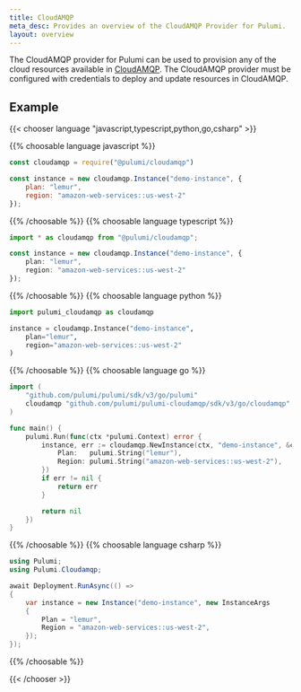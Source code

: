 ```yaml
---
title: CloudAMQP
meta_desc: Provides an overview of the CloudAMQP Provider for Pulumi.
layout: overview
---
```


The CloudAMQP provider for Pulumi can be used to provision any of the cloud resources available in [CloudAMQP](https://www.cloudamqp.com/).
The CloudAMQP provider must be configured with credentials to deploy and update resources in CloudAMQP.

## Example

{{< chooser language "javascript,typescript,python,go,csharp" >}}

{{% choosable language javascript %}}

```javascript
const cloudamqp = require("@pulumi/cloudamqp")

const instance = new cloudamqp.Instance("demo-instance", {
    plan: "lemur",
    region: "amazon-web-services::us-west-2"
});
```

{{% /choosable %}}
{{% choosable language typescript %}}

```typescript
import * as cloudamqp from "@pulumi/cloudamqp";

const instance = new cloudamqp.Instance("demo-instance", {
    plan: "lemur",
    region: "amazon-web-services::us-west-2"
});
```

{{% /choosable %}}
{{% choosable language python %}}

```python
import pulumi_cloudamqp as cloudamqp

instance = cloudamqp.Instance("demo-instance",
    plan="lemur",
    region="amazon-web-services::us-west-2"
)
```

{{% /choosable %}}
{{% choosable language go %}}

```go
import (
	"github.com/pulumi/pulumi/sdk/v3/go/pulumi"
	cloudamqp "github.com/pulumi/pulumi-cloudamqp/sdk/v3/go/cloudamqp"
)

func main() {
	pulumi.Run(func(ctx *pulumi.Context) error {
		instance, err := cloudamqp.NewInstance(ctx, "demo-instance", &cloudamqp.InstanceArgs{
			Plan:   pulumi.String("lemur"),
			Region: pulumi.String("amazon-web-services::us-west-2"),
		})
		if err != nil {
			return err
		}

		return nil
	})
}

```

{{% /choosable %}}
{{% choosable language csharp %}}

```csharp
using Pulumi;
using Pulumi.Cloudamqp;

await Deployment.RunAsync(() => 
{
    var instance = new Instance("demo-instance", new InstanceArgs
    {
        Plan = "lemur",
        Region = "amazon-web-services::us-west-2",
    });
});
```

{{% /choosable %}}

{{< /chooser >}}
